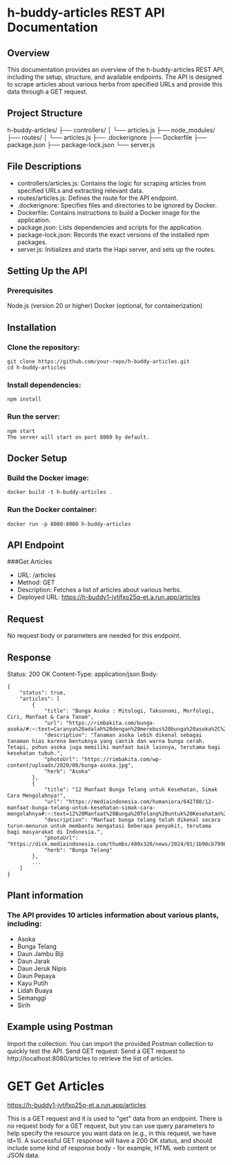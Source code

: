 # __h-buddy-articles REST API Documentation__

## Overview
This documentation provides an overview of the h-buddy-articles REST API, including the setup, structure, and available endpoints. The API is designed to scrape articles about various herbs from specified URLs and provide this data through a GET request.

## Project Structure
h-buddy-articles/
├── controllers/
│   └── articles.js
├── node_modules/
├── routes/
│   └── articles.js
├── .dockerignore
├── Dockerfile
├── package.json
├── package-lock.json
└── server.js

## File Descriptions

- controllers/articles.js: Contains the logic for scraping articles from specified URLs and extracting relevant data.
- routes/articles.js: Defines the route for the API endpoint.
- .dockerignore: Specifies files and directories to be ignored by Docker.
- Dockerfile: Contains instructions to build a Docker image for the application.
- package.json: Lists dependencies and scripts for the application.
- package-lock.json: Records the exact versions of the installed npm packages.
- server.js: Initializes and starts the Hapi server, and sets up the routes.

## Setting Up the API
### Prerequisites
Node.js (version 20 or higher)
Docker (optional, for containerization)

## Installation

### Clone the repository:
```
git clone https://github.com/your-repo/h-buddy-articles.git
cd h-buddy-articles
```
### Install dependencies:
```
npm install
```
### Run the server:
```
npm start
The server will start on port 8080 by default.
```
## Docker Setup

### Build the Docker image:
```
docker build -t h-buddy-articles .
```
### Run the Docker container:
```
docker run -p 8080:8080 h-buddy-articles
```

## API Endpoint
###Get Articles
- URL: /articles
- Method: GET
- Description: Fetches a list of articles about various herbs.
- Deployed URL: https://h-buddy1-jvtjfxo25q-et.a.run.app/articles

## Request
No request body or parameters are needed for this endpoint.

## Response
Status: 200 OK
Content-Type: application/json
Body: 
```
{
    "status": true,
    "articles": [
        {
            "title": "Bunga Asoka : Mitologi, Taksonomi, Morfologi, Ciri, Manfaat & Cara Tanam",
            "url": "https://rimbakita.com/bunga-asoka/#:~:text=Caranya%20adalah%20dengan%20merebus%20bunga%20asoka%2C%20bunga%20mawar%2C,maksimal.%20Luka%20memar%20pun%20akan%20sembuh%20lebih%20cepat",
            "description": "Tanaman asoka lebih dikenal sebagai tanaman hias karena bentuknya yang cantik dan warna bunga cerah. Tetapi, pohon asoka juga memiliki manfaat baik lainnya, terutama bagi kesehatan tubuh.",
            "photoUrl": "https://rimbakita.com/wp-content/uploads/2020/08/bunga-asoka.jpg",
            "herb": "Asoka"
        },
        {
            "title": "12 Manfaat Bunga Telang untuk Kesehatan, Simak Cara Mengolahnya!",
            "url": "https://mediaindonesia.com/humaniora/642780/12-manfaat-bunga-telang-untuk-kesehatan-simak-cara-mengolahnya#:~:text=12%20Manfaat%20Bunga%20Telang%20untuk%20Kesehatan%2C%20Simak%20Cara,8%208.%20Meningkatkan%20daya%20ingat%20...%20More%20items",
            "description": "Manfaat bunga telang telah dikenal secara turun-menurun untuk membantu mengatasi beberapa penyakit, terutama bagi masyarakat di Indonesia.",
            "photoUrl": "https://disk.mediaindonesia.com/thumbs/480x320/news/2024/01/1b98cb79989fb0a036d76c99bfe0e618.jpg",
            "herb": "Bunga Telang"
        },
        ...
    ]
}
```


## Plant information
### The API provides 10 articles information about various plants, including:

- Asoka
- Bunga Telang
- Daun Jambu Biji
- Daun Jarak
- Daun Jeruk Nipis
- Daun Pepaya
- Kayu Putih
- Lidah Buaya
- Semanggi
- Sirih


## Example using Postman
Import the collection: You can import the provided Postman collection to quickly test the API.
Send GET request: Send a GET request to http://localhost:8080/articles to retrieve the list of articles.


# GET Get Articles

https://h-buddy1-jvtjfxo25q-et.a.run.app/articles

This is a GET request and it is used to "get" data from an endpoint. There is no request body for a GET request, but you can use query parameters to help specify the resource you want data on (e.g., in this request, we have id=1).
A successful GET response will have a 200 OK status, and should include some kind of response body - for example, HTML web content or JSON data.



